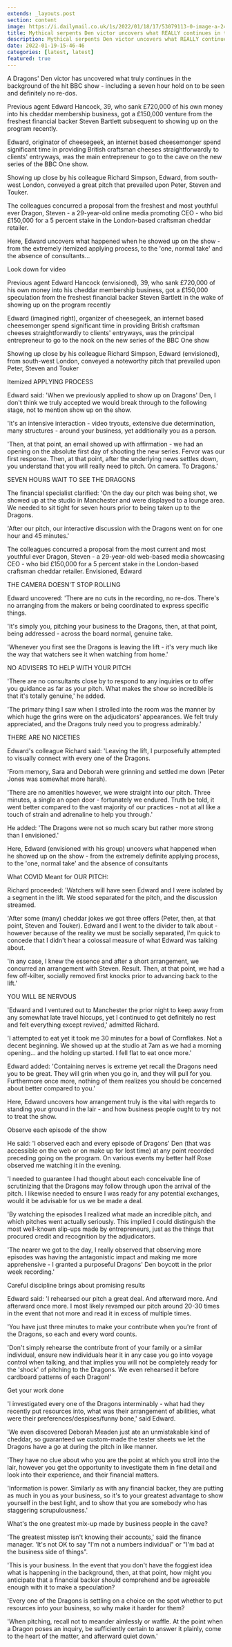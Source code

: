 ```yaml
---
extends: _layouts.post
section: content
image: https://i.dailymail.co.uk/1s/2022/01/18/17/53079113-0-image-a-24_1642526616693.jpg 
title: Mythical serpents Den victor uncovers what REALLY continues in the background 
description: Mythical serpents Den victor uncovers what REALLY continues in the background 
date: 2022-01-19-15-46-46 
categories: [latest, latest] 
featured: true 
--- 
```

A Dragons' Den victor has uncovered what truly continues in the background of the hit BBC show - including a seven hour hold on to be seen and definitely no re-dos.

Previous agent Edward Hancock, 39, who sank £720,000 of his own money into his cheddar membership business, got a £150,000 venture from the freshest financial backer Steven Bartlett subsequent to showing up on the program recently.

Edward, originator of cheesegeek, an internet based cheesemonger spend significant time in providing British craftsman cheeses straightforwardly to clients' entryways, was the main entrepreneur to go to the cave on the new series of the BBC One show.

Showing up close by his colleague Richard Simpson, Edward, from south-west London, conveyed a great pitch that prevailed upon Peter, Steven and Touker.

The colleagues concurred a proposal from the freshest and most youthful ever Dragon, Steven - a 29-year-old online media promoting CEO - who bid £150,000 for a 5 percent stake in the London-based craftsman cheddar retailer.

Here, Edward uncovers what happened when he showed up on the show - from the extremely itemized applying process, to the 'one, normal take' and the absence of consultants...

Look down for video

Previous agent Edward Hancock (envisioned), 39, who sank £720,000 of his own money into his cheddar membership business, got a £150,000 speculation from the freshest financial backer Steven Bartlett in the wake of showing up on the program recently

Edward (imagined right), organizer of cheesegeek, an internet based cheesemonger spend significant time in providing British craftsman cheeses straightforwardly to clients' entryways, was the principal entrepreneur to go to the nook on the new series of the BBC One show

Showing up close by his colleague Richard Simpson, Edward (envisioned), from south-west London, conveyed a noteworthy pitch that prevailed upon Peter, Steven and Touker

Itemized APPLYING PROCESS

Edward said: 'When we previously applied to show up on Dragons' Den, I don't think we truly accepted we would break through to the following stage, not to mention show up on the show.

'It's an intensive interaction - video tryouts, extensive due determination, many structures - around your business, yet additionally you as a person.

'Then, at that point, an email showed up with affirmation - we had an opening on the absolute first day of shooting the new series. Fervor was our first response. Then, at that point, after the underlying news settles down, you understand that you will really need to pitch. On camera. To Dragons.'

SEVEN HOURS WAIT TO SEE THE DRAGONS

The financial specialist clarified: 'On the day our pitch was being shot, we showed up at the studio in Manchester and were displayed to a lounge area. We needed to sit tight for seven hours prior to being taken up to the Dragons.

'After our pitch, our interactive discussion with the Dragons went on for one hour and 45 minutes.'

The colleagues concurred a proposal from the most current and most youthful ever Dragon, Steven - a 29-year-old web-based media showcasing CEO - who bid £150,000 for a 5 percent stake in the London-based craftsman cheddar retailer. Envisioned, Edward

THE CAMERA DOESN'T STOP ROLLING

Edward uncovered: 'There are no cuts in the recording, no re-dos. There's no arranging from the makers or being coordinated to express specific things.

'It's simply you, pitching your business to the Dragons, then, at that point, being addressed - across the board normal, genuine take.

'Whenever you first see the Dragons is leaving the lift - it's very much like the way that watchers see it when watching from home.'

NO ADVISERS TO HELP WITH YOUR PITCH

'There are no consultants close by to respond to any inquiries or to offer you guidance as far as your pitch. What makes the show so incredible is that it's totally genuine,' he added.

'The primary thing I saw when I strolled into the room was the manner by which huge the grins were on the adjudicators' appearances. We felt truly appreciated, and the Dragons truly need you to progress admirably.'

THERE ARE NO NICETIES

Edward's colleague Richard said: 'Leaving the lift, I purposefully attempted to visually connect with every one of the Dragons.

'From memory, Sara and Deborah were grinning and settled me down (Peter Jones was somewhat more harsh).

'There are no amenities however, we were straight into our pitch. Three minutes, a single an open door - fortunately we endured. Truth be told, it went better compared to the vast majority of our practices - not at all like a touch of strain and adrenaline to help you through.'

He added: 'The Dragons were not so much scary but rather more strong than I envisioned.'

Here, Edward (envisioned with his group) uncovers what happened when he showed up on the show - from the extremely definite applying process, to the 'one, normal take' and the absence of consultants

What COVID Meant for OUR PITCH:

Richard proceeded: 'Watchers will have seen Edward and I were isolated by a segment in the lift. We stood separated for the pitch, and the discussion streamed.

'After some (many) cheddar jokes we got three offers (Peter, then, at that point, Steven and Touker). Edward and I went to the divider to talk about - however because of the reality we must be socially separated, I'm quick to concede that I didn't hear a colossal measure of what Edward was talking about.

'In any case, I knew the essence and after a short arrangement, we concurred an arrangement with Steven. Result. Then, at that point, we had a few off-kilter, socially removed first knocks prior to advancing back to the lift.'

YOU WILL BE NERVOUS

'Edward and I ventured out to Manchester the prior night to keep away from any somewhat late travel hiccups, yet I continued to get definitely no rest and felt everything except revived,' admitted Richard.

'I attempted to eat yet it took me 30 minutes for a bowl of Cornflakes. Not a decent beginning. We showed up at the studio at 7am as we had a morning opening… and the holding up started. I fell flat to eat once more.'

Edward added: 'Containing nerves is extreme yet recall the Dragons need you to be great. They will grin when you go in, and they will pull for you. Furthermore once more, nothing of them realizes you should be concerned about better compared to you.'

Here, Edward uncovers how arrangement truly is the vital with regards to standing your ground in the lair - and how business people ought to try not to treat the show.

Observe each episode of the show

He said: 'I observed each and every episode of Dragons' Den (that was accessible on the web or on make up for lost time) at any point recorded preceding going on the program. On various events my better half Rose observed me watching it in the evening.

'I needed to guarantee I had thought about each conceivable line of scrutinizing that the Dragons may follow through upon the arrival of the pitch. I likewise needed to ensure I was ready for any potential exchanges, would it be advisable for us we be made a deal.

'By watching the episodes I realized what made an incredible pitch, and which pitches went actually seriously. This implied I could distinguish the most well-known slip-ups made by entrepreneurs, just as the things that procured credit and recognition by the adjudicators.

'The nearer we got to the day, I really observed that observing more episodes was having the antagonistic impact and making me more apprehensive - I granted a purposeful Dragons' Den boycott in the prior week recording.'

Careful discipline brings about promising results

Edward said: 'I rehearsed our pitch a great deal. And afterward more. And afterward once more. I most likely revamped our pitch around 20-30 times in the event that not more and read it in excess of multiple times.

'You have just three minutes to make your contribute when you're front of the Dragons, so each and every word counts.

'Don't simply rehearse the contribute front of your family or a similar individual, ensure new individuals hear it in any case you go into voyage control when talking, and that implies you will not be completely ready for the 'shock' of pitching to the Dragons. We even rehearsed it before cardboard patterns of each Dragon!'

Get your work done

'I investigated every one of the Dragons interminably - what had they recently put resources into, what was their arrangement of abilities, what were their preferences/despises/funny bone,' said Edward.

'We even discovered Deborah Meaden just ate an unmistakable kind of cheddar, so guaranteed we custom-made the tester sheets we let the Dragons have a go at during the pitch in like manner.

'They have no clue about who you are the point at which you stroll into the lair, however you get the opportunity to investigate them in fine detail and look into their experience, and their financial matters.

'Information is power. Similarly as with any financial backer, they are putting as much in you as your business, so it's to your greatest advantage to show yourself in the best light, and to show that you are somebody who has staggering scrupulousness.'

What's the one greatest mix-up made by business people in the cave?

'The greatest misstep isn't knowing their accounts,' said the finance manager. 'It's not OK to say "I'm not a numbers individual" or "I'm bad at the business side of things".

'This is your business. In the event that you don't have the foggiest idea what is happening in the background, then, at that point, how might you anticipate that a financial backer should comprehend and be agreeable enough with it to make a speculation?

'Every one of the Dragons is settling on a choice on the spot whether to put resources into your business, so why make it harder for them?

'When pitching, recall not to meander aimlessly or waffle. At the point when a Dragon poses an inquiry, be sufficiently certain to answer it plainly, come to the heart of the matter, and afterward quiet down.'